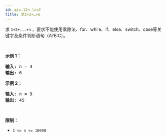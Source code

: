 ```yaml
---
id: qiu-12n-lcof
title: 求1+2+…+n
---
```

求 <code>1+2+...+n</code> ，要求不能使用乘除法、for、while、if、else、switch、case等关键字及条件判断语句（A?B:C）。

 

**示例 1：**


<pre><strong>输入:</strong> n = 3<br/><strong>输出: </strong>6<br/></pre>

**示例 2：**


<pre><strong>输入:</strong> n = 9<br/><strong>输出: </strong>45<br/></pre>

 

**限制：**


- <code>1 &lt;= n &lt;= 10000</code>

